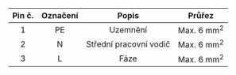 | **Pin č.** | **Označení** | **Popis** | **Průřez** |
| :---: | :---: | :---: | :---: |
| 1 | PE | Uzemnění | Max. 6 mm<sup>2</sup> |
| 2 | N | Střední pracovní vodič | Max. 6 mm<sup>2</sup> |
| 3 | L | Fáze | Max. 6 mm<sup>2</sup> |
